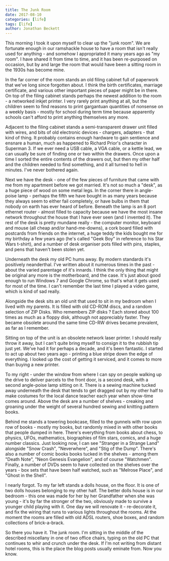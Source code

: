```yaml
---
title: The Junk Room
date: 2017-08-10
categories: [life]
tags: [life]
author: Jonathan Beckett
---
```


This morning I took it upon myself to clear up the "junk room". We are fortunate enough in our ramshackle house to have a room that isn't really used for anything - and somehow I appropriated it many years ago as "my room". I have shared it from time to time, and it has been re-purposed on occasion, but by and large the room that would have been a sitting room in the 1930s has become mine.

In the far corner of the room stands an old filing cabinet full of paperwork that we've long since forgotten about. I think the birth certificates, marriage certificate, and various other important pieces of paper might be in there. On top of the filing cabinet stands perhaps the newest addition to the room - a networked inkjet printer. I very rarely print anything at all, but the children seem to find reasons to print gargantuan quantities of nonsense on a weekly basis - mostly for school during term time because apparently schools can't afford to print anything themselves any more.

Adjacent to the filing cabinet stands a semi-transparent drawer unit filled with wires, and bits of old electronic devices - chargers, adapters - that kind of thing. It probably contains enough hardware to gain sentience and ensnare a human, much as happened to Richard Prior's character in Superman 3. If we ever need a USB cable, a VGA cable, or a kettle lead, we can usually be sure of finding one or two within the drawers. Once upon a time I sorted the entire contents of the drawers out, but then my other half and the children needed to find something, and it all turned to hell in minutes. I've never bothered again.

Next we have the desk - one of the few pieces of furniture that came with me from my apartment before we got married. It's not so much a "desk", as a huge piece of wood on some metal legs. In the corner there in angle-poise lamp - perhaps the fifth we have bought in as many years because they always seem to either fail completely, or have bulbs in them that nobody on earth has ever heard of before. Beneath the lamp is an 8 port ethernet router - almost filled to capacity because we have the most insane network throughout the house that I have ever seen (and I invented it). The rest of the desk is pretty mundane really - the computer monitor, keyboard and mouse (all cheap and/or hand-me-downs), a cork board filled with postcards from friends on the internet, a huge teddy the kids bought me for my birthday a few years ago (he's called "Geek Boy" in reference to his Star Wars t-shirt), and a number of desk organiser pots filled with pins, staples, and pens that haven't been stolen yet.

Underneath the desk my old PC hums away. By modern standards it's positively neanderthal. I've written about it numerous times in the past - about the varied parentage of it's innards. I think the only thing that might be original any more is the motherboard, and the case. It's just about good enough to run Windows 7 and Google Chrome, so that's what it gets used for most of the time. I can't remember the last time I played a video game, which is kind of sad really.

Alongside the desk sits an old unit that used to sit in my bedroom when I lived with my parents. It is filled with old CD-ROM discs, and a random selection of ZIP Disks. Who remembers ZIP disks ? Each stored about 100 times as much as a floppy disk, although not appreciably faster. They became obsolete around the same time CD-RW drives became prevalent, as far as I remember.

Sitting on top of the unit is an obsolete network laser printer. I should really throw it away, but I can't quite bring myself to consign it to the rubbish tip just yet. We've had it for perhaps a decade, and it's been fantastic. I started to act up about two years ago - printing a blue stripe down the edge of everything. I looked up the cost of getting it serviced, and it comes to more than buying a new printer.

To my right - under the window from where I can spy on people walking up the drive to deliver parcels to the front door, is a second desk, with a second angle-poise lamp sitting on it. There is a sewing machine tucked away underneath the desk that tends to get dragged out by my other half to make costumes for the local dance teacher each year when show-time comes around. Above the desk are a number of shelves - creaking and groaning under the weight of several hundred sewing and knitting pattern books.

Behind me stands a towering bookcase, filled to the gunnels with row upon row of books - mostly my books, but randomly mixed in with other books that people dumped in here. There's everything from books about chess, to physics, UFOs, mathematics, biographies of film stars, comics, and a huge number classics. Just looking now, I can see "Stranger in a Strange Land" alongside "Snow Crash", "Neverwhere", and "Stig of the Dump". There's also a number of comic books books tucked in the shelves - among them "Death Note", "Neon Genesis Evangelion", and of course "Watchmen". Finally, a number of DVDs seem to have collected on the shelves over the years - box sets that have been half watched, such as "Melrose Place", and "Ghost in the Shell".

I nearly forgot. To my far left stands a dolls house, on the floor. It is one of two dolls houses belonging to my other half. The better dolls house is in our bedroom - this one was made for her by her Grandfather when she was young - it's by far the stronger of the two, obviously made to survive a younger child playing with it. One day we will renovate it - re-decorate it, and fix the wiring that runs to various lights throughout the rooms. At the moment the rooms are filled with old ADSL routers, shoe boxes, and random collections of brick-a-brack.

So there you have it. The junk room. I'm sitting in the middle of the described miscellany in one of two office chairs, typing on the old PC that continues to whir and crunch under the desk. If I'm not writing from distant hotel rooms, this is the place the blog posts usually eminate from. Now you know.